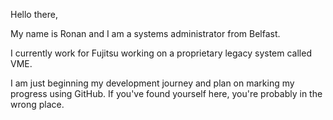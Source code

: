 Hello there,

My name is Ronan and I am a systems administrator from Belfast.

I currently work for Fujitsu working on a proprietary legacy system called VME.

I am just beginning my development journey and plan on marking my progress using GitHub. If you've found yourself here, you're probably in the wrong place.
